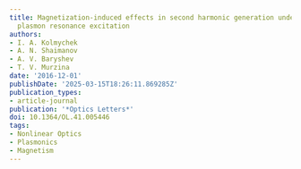 ```yaml
---
title: Magnetization-induced effects in second harmonic generation under the lattice
  plasmon resonance excitation
authors:
- I. A. Kolmychek
- A. N. Shaimanov
- A. V. Baryshev
- T. V. Murzina
date: '2016-12-01'
publishDate: '2025-03-15T18:26:11.869285Z'
publication_types:
- article-journal
publication: '*Optics Letters*'
doi: 10.1364/OL.41.005446
tags:
- Nonlinear Optics
- Plasmonics
- Magnetism
---
```

